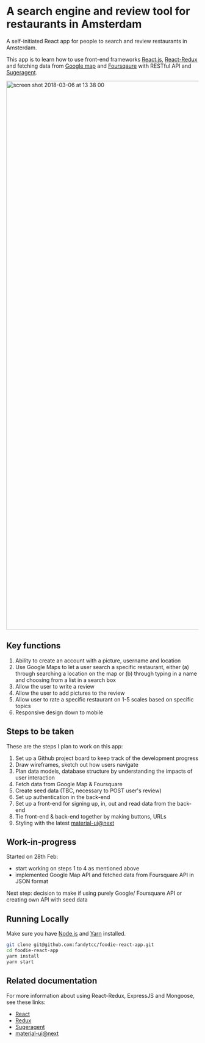 # A search engine and review tool for restaurants in Amsterdam

A self-initiated React app for people to search and review restaurants in Amsterdam.

This app is to learn how to use front-end frameworks [React.js](https://github.com/facebookincubator/create-react-app), [React-Redux](https://github.com/reactjs/redux) and fetching data from [Google map](https://developers.google.com/maps/documentation/javascript/) and [Foursqaure](https://developer.foursquare.com/docs/api/venues/search) with RESTful API and [Sugeragent](https://www.npmjs.com/package/superagent).

<img width="1440" alt="screen shot 2018-03-06 at 13 38 00" src="https://user-images.githubusercontent.com/32798242/37032688-bcb90d6a-2143-11e8-83d0-2f6e0a1c405d.png">

## Key functions
1. Ability to create an account with a picture, username and location
2. Use Google Maps to let a user search a specific restaurant, either (a) through searching a location on the map or (b) through typing in a name and choosing from a list in a search box
3. Allow the user to write a review
4. Allow the user to add pictures to the review
5. Allow user to rate a specific restaurant on 1-5 scales based on specific topics
6. Responsive design down to mobile

## Steps to be taken
These are the steps I plan to work on this app:
1. Set up a Github project board to keep track of the development progress
2. Draw wireframes, sketch out how users navigate
3. Plan data models, database structure by understanding the impacts of user interaction
4. Fetch data from Google Map & Foursquare
5. Create seed data (TBC, necessary to POST user's review)
6. Set up authentication in the back-end
7. Set up a front-end for signing up, in, out and read data from the back-end
8. Tie front-end & back-end together by making buttons, URLs
9. Styling with the latest [material-ui@next](https://material-ui-next.com/)

## Work-in-progress
Started on 28th Feb:
* start working on steps 1 to 4 as mentioned above
* implemented Google Map API and fetched data from Foursquare API in JSON format 

Next step: decision to make if using purely Google/ Foursquare API or creating own API with seed data

## Running Locally
Make sure you have [Node.js](https://nodejs.org/en/) and [Yarn](https://yarnpkg.com/en/) installed.

```bash
git clone git@github.com:fandytcc/foodie-react-app.git
cd foodie-react-app
yarn install
yarn start
```

## Related documentation
For more information about using React-Redux, ExpressJS and Mongoose, see these links:

* [React](https://facebook.github.io/react-native/)
* [Redux](https://redux.js.org/)
* [Sugeragent](https://www.npmjs.com/package/superagent)
* [material-ui@next](https://material-ui-next.com/)
